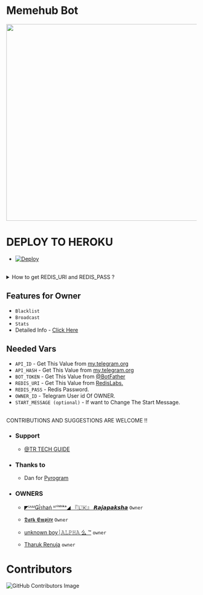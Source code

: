 # Memehub Bot
<p align="center">
<img src="https://telegra.ph/file/02e5e7f0ea0521d34cdd4.png" width="520", height="520"></p>


# DEPLOY TO HEROKU
* [![Deploy](https://www.herokucdn.com/deploy/button.svg)](https://heroku.com/deploy)
<br><br>

<details>
<summary> How to get REDIS_URI and REDIS_PASS ? </summary>
<br>

- Create a Account on [RedisLabs.com](https://RedisLabs.com)
- Create one REDIS Subscription
- You will get REDIS Endpoint, which will be REDIS_PASS and password which will be REDIS_PASS


</details>

## Features for Owner
- `Blacklist`
- `Broadcast`
- `Stats`
- Detailed Info - [Click Here](https://telegra.ph/Owner-Commands-05-19-11)

## Needed Vars
- `API_ID` - Get This Value from [my.telegram.org](https://my.telegram.org)
-  `API_HASH` - Get This Value from [my.telegram.org](https://my.telegram.org)
-  `BOT_TOKEN` - Get This Value from [@BotFather](https://my.telegram.org)
-  `REDIS_URI` - Get This Value from [RedisLabs.](https://redislabs.com)
-  `REDIS_PASS` - Redis Password.
-  `OWNER_ID` - Telegram User id Of OWNER.
- `START_MESSAGE (optional)` - If want to Change The Start Message.
<br><br>

CONTRIBUTIONS AND SUGGESTIONS ARE WELCOME !!


* ### Support
   - [@TR TECH GUIDE](https://t.me/trtechguide)

* ### Thanks to
   - Dan for [Pyrogram](https://github.com/Pyrogram)
* ### OWNERS
   - [◤ᴵᴬᴹǤΐรhaή ᴷʳⁱˢʰᵏᵃ◢ 『🇱🇰』 ⁪⁬⁮⁮⁮𝙍𝙖𝙟𝙖𝙥𝙖𝙠𝙨𝙝𝙖](https://github.com/Gishankrishka2) ``Owner``

   - [𝕯𝖆𝖗𝖐 𝕰𝖒𝖕𝖎𝖗𝖊](https://github.com/DARKEMPIRESL) ``Owner``

   - [unknown boy┊𝙰𝙻𝙿𝙷𝙰 么 ™](https://github.com/tkalum) ``owner``
  
   - [Tharuk Renuja](github.com/TharukRenuja) ``owner``

# Contributors
![GitHub Contributors Image](https://contrib.rocks/image?repo=Gishankrishka2/Memehub_bot)
